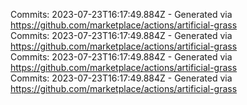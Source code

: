 Commits: 2023-07-23T16:17:49.884Z - Generated via https://github.com/marketplace/actions/artificial-grass
<br>
Commits: 2023-07-23T16:17:49.884Z - Generated via https://github.com/marketplace/actions/artificial-grass
<br>
Commits: 2023-07-23T16:17:49.884Z - Generated via https://github.com/marketplace/actions/artificial-grass
<br>
Commits: 2023-07-23T16:17:49.884Z - Generated via https://github.com/marketplace/actions/artificial-grass
<br>
